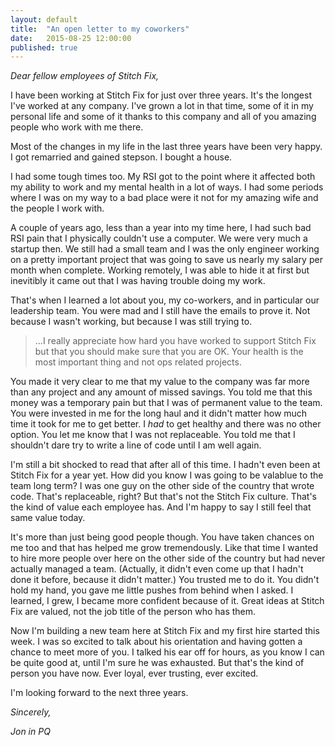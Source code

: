 ```yaml
---
layout: default
title:  "An open letter to my coworkers"
date:   2015-08-25 12:00:00
published: true
---
```


_Dear fellow employees of Stitch Fix,_

I have been working at Stitch Fix for just over three years. It's the longest I've worked at any company. I've grown a lot in that time, some of it in my personal life and some of it thanks to this company and all of you amazing people who work with me there.

Most of the changes in my life in the last three years have been very happy. I got remarried and gained stepson. I bought a house.

I had some tough times too. My RSI got to the point where it affected both my ability to work and my mental health in a lot of ways. I had some periods where I was on my way to a bad place were it not for my amazing wife and the people I work with.

A couple of years ago, less than a year into my time here, I had such bad RSI pain that I physically couldn't use a computer. We were very much a startup then. We still had a small team and I was the only engineer working on a pretty important project that was going to save us nearly my salary per month when complete. Working remotely, I was able to hide it at first but inevitibly it came out that I was having trouble doing my work.

That's when I learned a lot about you, my co-workers, and in particular our leadership team. You were mad and I still have the emails to prove it. Not because I wasn't working, but because I was still trying to.

> ...I really appreciate how hard you have worked to support Stitch Fix but that you should make sure that you are OK.  Your health is the most important thing and not ops related projects.

You made it very clear to me that my value to the company was far more than any project and any amount of missed savings. You told me that this money was a temporary pain but that I was of permanent value to the team. You were invested in me for the long haul and it didn't matter how much time it took for me to get better. I _had_ to get healthy and there was no other option. You let me know that I was not replaceable. You told me that I shouldn't dare try to write a line of code until I am well again.

I'm still a bit shocked to read that after all of this time. I hadn't even been at Stitch Fix for a year yet. How did you know I was going to be valablue to the team long term? I was one guy on the other side of the country that wrote code. That's replaceable, right? But that's not the Stitch Fix culture. That's the kind of value each employee has. And I'm happy to say I still feel that same value today.

It's more than just being good people though. You have taken chances on me too and that has helped me grow tremendously. Like that time I wanted to hire more people over here on the other side of the country but had never actually managed a team. (Actually, it didn't even come up that I hadn't done it before, because it didn't matter.) You trusted me to do it. You didn't hold my hand, you gave me little pushes from behind when I asked. I learned, I grew, I became more confident because of it. Great ideas at Stitch Fix are valued, not the job title of the person who has them.

Now I'm building a new team here at Stitch Fix and my first hire started this week. I was so excited to talk about his orientation and having gotten a chance to meet more of you. I talked his ear off for hours, as you know I can be quite good at, until I'm sure he was exhausted. But that's the kind of person you have now. Ever loyal, ever trusting, ever excited.

I'm looking forward to the next three years.

_Sincerely,_

_Jon in PQ_